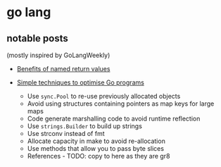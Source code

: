 # go lang

## notable posts
(mostly inspired by GoLangWeekly)

- [Benefits of named return values](https://blog.minio.io/golang-internals-part-2-nice-benefits-of-named-return-values-1e95305c8687)

- [Simple techniques to optimise Go programs](https://stephen.sh/posts/quick-go-performance-improvements)
  - Use `sync.Pool` to re-use previously allocated objects
  - Avoid using structures containing pointers as map keys for large maps
  - Code generate marshalling code to avoid runtime reflection
  - Use `strings.Builder` to build up strings
  - Use strconv instead of fmt
  - Allocate capacity in make to avoid re-allocation
  - Use methods that allow you to pass byte slices
  - References - TODO: copy to here as they are gr8
